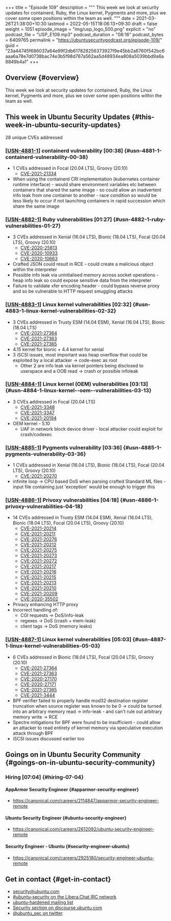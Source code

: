 +++
title = "Episode 109"
description = """
  This week we look at security updates for containerd, Ruby, the Linux
  kernel, Pygments and more, plus we cover some open positions within the
  team as well.
  """
date = 2021-03-26T21:38:00+10:30
lastmod = 2022-05-15T18:06:13+09:30
draft = false
weight = 1051
episode_image = "img/usp_logo_500.png"
explicit = "no"
podcast_file = "USP_E109.mp3"
podcast_duration = "08:16"
podcast_bytes = 6409765
permalink = "https://ubuntusecuritypodcast.org/episode-109/"
guid = "23a44745f686037a64e99f2db617828256373927f9e45bb2a6760f542bc6aaa6a78e7d0738bac74e3b5f98d767a562aa5d48934ea808a5039bbd9a6a8849b4a1"
+++

## Overview {#overview}

This week we look at security updates for containerd, Ruby, the Linux
kernel, Pygments and more, plus we cover some open positions within the
team as well.


## This week in Ubuntu Security Updates {#this-week-in-ubuntu-security-updates}

28 unique CVEs addressed


### [[USN-4881-1](https://ubuntu.com/security/notices/USN-4881-1)] containerd vulnerability [00:38] {#usn-4881-1-containerd-vulnerability-00-38}

-   1 CVEs addressed in Focal (20.04 LTS), Groovy (20.10)
    -   [CVE-2021-21334](https://ubuntu.com/security/CVE-2021-21334) <!-- medium -->
-   When using the containerd CRI implementation (kubernetes container
    runtime interface) - would share environment variables etc between
    containers that shared the same image - so could allow an inadvertent
    info leak from one container to another - race condition so would be less
    likely to occur if not launching containers in rapid succession which
    share the same image


### [[USN-4882-1](https://ubuntu.com/security/notices/USN-4882-1)] Ruby vulnerabilities [01:27] {#usn-4882-1-ruby-vulnerabilities-01-27}

-   3 CVEs addressed in Xenial (16.04 LTS), Bionic (18.04 LTS), Focal (20.04 LTS), Groovy (20.10)
    -   [CVE-2020-25613](https://ubuntu.com/security/CVE-2020-25613) <!-- low -->
    -   [CVE-2020-10933](https://ubuntu.com/security/CVE-2020-10933) <!-- low -->
    -   [CVE-2020-10663](https://ubuntu.com/security/CVE-2020-10663) <!-- medium -->
-   Crafted JSON could result in RCE - could create a malicious object within
    the interpreter
-   Possible info leak via unintialised memory across socket operations -
    heap info leak so could expose sensitive data from the interpreter
-   Failure to validate xfer encoding header - could bypass reverse proxy and
    so be vulnerable to HTTP request smuggling attacks


### [[USN-4883-1](https://ubuntu.com/security/notices/USN-4883-1)] Linux kernel vulnerabilities [02:32] {#usn-4883-1-linux-kernel-vulnerabilities-02-32}

-   3 CVEs addressed in Trusty ESM (14.04 ESM), Xenial (16.04 LTS), Bionic (18.04 LTS)
    -   [CVE-2021-27364](https://ubuntu.com/security/CVE-2021-27364) <!-- medium -->
    -   [CVE-2021-27363](https://ubuntu.com/security/CVE-2021-27363) <!-- medium -->
    -   [CVE-2021-27365](https://ubuntu.com/security/CVE-2021-27365) <!-- high -->
-   4.15 kernel for bionic + 4.4 kernel for xenial
-   3 iSCSI issues, most important was heap overflow that could be exploited
    by a local attacker -&gt; code-exec as root
    -   Other 2 are info leak via kernel pointers being disclosed to userspace
        and a OOB read -&gt; crash or possible infoleak


### [[USN-4884-1](https://ubuntu.com/security/notices/USN-4884-1)] Linux kernel (OEM) vulnerabilities [03:13] {#usn-4884-1-linux-kernel--oem--vulnerabilities-03-13}

-   3 CVEs addressed in Focal (20.04 LTS)
    -   [CVE-2021-3348](https://ubuntu.com/security/CVE-2021-3348) <!-- medium -->
    -   [CVE-2021-3347](https://ubuntu.com/security/CVE-2021-3347) <!-- medium -->
    -   [CVE-2021-20194](https://ubuntu.com/security/CVE-2021-20194) <!-- low -->
-   OEM kernel - 5.10
    -   UAF in network block device driver - local attacker could exploit for
        crash/codexec


### [[USN-4885-1](https://ubuntu.com/security/notices/USN-4885-1)] Pygments vulnerability [03:36] {#usn-4885-1-pygments-vulnerability-03-36}

-   1 CVEs addressed in Xenial (16.04 LTS), Bionic (18.04 LTS), Focal (20.04 LTS), Groovy (20.10)
    -   [CVE-2021-20270](https://ubuntu.com/security/CVE-2021-20270) <!-- medium -->
-   infinite loop -&gt; CPU based DoS when parsing crafted Standard ML files -
    input file containing just 'exception' would be enough to trigger this


### [[USN-4886-1](https://ubuntu.com/security/notices/USN-4886-1)] Privoxy vulnerabilities [04:18] {#usn-4886-1-privoxy-vulnerabilities-04-18}

-   14 CVEs addressed in Trusty ESM (14.04 ESM), Xenial (16.04 LTS), Bionic (18.04 LTS), Focal (20.04 LTS), Groovy (20.10)
    -   [CVE-2021-20214](https://ubuntu.com/security/CVE-2021-20214) <!-- medium -->
    -   [CVE-2021-20211](https://ubuntu.com/security/CVE-2021-20211) <!-- medium -->
    -   [CVE-2021-20276](https://ubuntu.com/security/CVE-2021-20276) <!-- medium -->
    -   [CVE-2021-20212](https://ubuntu.com/security/CVE-2021-20212) <!-- medium -->
    -   [CVE-2021-20275](https://ubuntu.com/security/CVE-2021-20275) <!-- medium -->
    -   [CVE-2021-20273](https://ubuntu.com/security/CVE-2021-20273) <!-- medium -->
    -   [CVE-2021-20272](https://ubuntu.com/security/CVE-2021-20272) <!-- medium -->
    -   [CVE-2021-20217](https://ubuntu.com/security/CVE-2021-20217) <!-- low -->
    -   [CVE-2021-20216](https://ubuntu.com/security/CVE-2021-20216) <!-- low -->
    -   [CVE-2021-20215](https://ubuntu.com/security/CVE-2021-20215) <!-- medium -->
    -   [CVE-2021-20213](https://ubuntu.com/security/CVE-2021-20213) <!-- medium -->
    -   [CVE-2021-20210](https://ubuntu.com/security/CVE-2021-20210) <!-- medium -->
    -   [CVE-2021-20209](https://ubuntu.com/security/CVE-2021-20209) <!-- medium -->
    -   [CVE-2020-35502](https://ubuntu.com/security/CVE-2020-35502) <!-- medium -->
-   Privacy enhancing HTTP proxy
-   Incorrect handling of:
    -   CGI requests -&gt; DoS/info-leak
    -   regexes -&gt; DoS (crash + mem-leak)
    -   client tags -&gt; DoS (memory leaks)


### [[USN-4887-1](https://ubuntu.com/security/notices/USN-4887-1)] Linux kernel vulnerabilities [05:03] {#usn-4887-1-linux-kernel-vulnerabilities-05-03}

-   6 CVEs addressed in Bionic (18.04 LTS), Focal (20.04 LTS), Groovy (20.10)
    -   [CVE-2021-27364](https://ubuntu.com/security/CVE-2021-27364) <!-- medium -->
    -   [CVE-2021-27363](https://ubuntu.com/security/CVE-2021-27363) <!-- medium -->
    -   [CVE-2020-27170](https://ubuntu.com/security/CVE-2020-27170) <!-- high -->
    -   [CVE-2020-27171](https://ubuntu.com/security/CVE-2020-27171) <!-- high -->
    -   [CVE-2021-27365](https://ubuntu.com/security/CVE-2021-27365) <!-- high -->
    -   [CVE-2021-3444](https://ubuntu.com/security/CVE-2021-3444) <!-- high -->
-   BPF verifier failed to properly handle mod32 destination register
    truncation when source register was known to be 0 -&gt; could be turned into
    an arbitrary memory read -&gt; info-leak - and can't rule out arbitrary
    memory write -&gt; RCE
-   Spectre mitigations for BPF were found to be insufficient - could allow
    an attacker to read entirety of kernel memory via speculative execution
    attack through BPF
-   iSCSI issues discussed earlier too


## Goings on in Ubuntu Security Community {#goings-on-in-ubuntu-security-community}


### Hiring [07:04] {#hiring-07-04}


#### AppArmor Security Engineer {#apparmor-security-engineer}

-   <https://canonical.com/careers/2114847/apparmor-security-engineer-remote>


#### Ubuntu Security Engineer {#ubuntu-security-engineer}

-   <https://canonical.com/careers/2612092/ubuntu-security-engineer-remote>
    <!-- certifications -->


#### Security Engineer - Ubuntu {#security-engineer-ubuntu}

-   <https://canonical.com/careers/2925180/security-engineer-ubuntu-remote>
    <!-- generalist, world wide -->


## Get in contact {#get-in-contact}

-   [security@ubuntu.com](mailto:security@ubuntu.com)
-   [#ubuntu-security on the Libera.Chat IRC network](https://libera.chat)
-   [ubuntu-hardened mailing list](https://lists.ubuntu.com/mailman/listinfo/ubuntu-hardened)
-   [Security section on discourse.ubuntu.com](https://discourse.ubuntu.com/c/security)
-   [@ubuntu_sec on twitter](https://twitter.com/ubuntu_sec)
